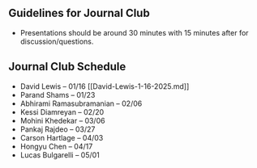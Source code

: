 ## Guidelines for Journal Club

- Presentations should be around 30 minutes with 15 minutes after for discussion/questions.


## Journal Club Schedule

- David Lewis – 01/16 [[David-Lewis-1-16-2025.md]]
- Parand Shams – 01/23
- Abhirami Ramasubramanian – 02/06
- Kessi Diamreyan – 02/20
- Mohini Khedekar – 03/06
- Pankaj Rajdeo – 03/27
- Carson Hartlage – 04/03
- Hongyu Chen – 04/17
- Lucas Bulgarelli – 05/01
